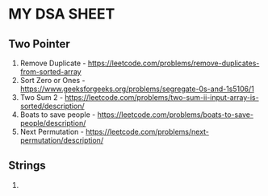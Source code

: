 # MY DSA SHEET
## Two Pointer
1.  Remove Duplicate - https://leetcode.com/problems/remove-duplicates-from-sorted-array
2.  Sort Zero or Ones - https://www.geeksforgeeks.org/problems/segregate-0s-and-1s5106/1
3.  Two Sum 2 - https://leetcode.com/problems/two-sum-ii-input-array-is-sorted/description/
4.  Boats to save people - https://leetcode.com/problems/boats-to-save-people/description/
5.  Next Permutation - https://leetcode.com/problems/next-permutation/description/
## Strings
1. 
